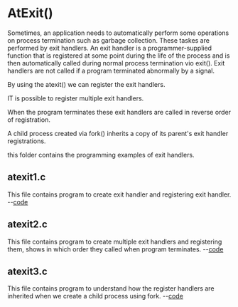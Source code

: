 

<h1>AtExit()</h1>


Sometimes, an application needs to automatically perform some operations on process termination such as garbage collection.
These taskes are performed by exit handlers. An exit handler is a programmer-supplied function that is registered at some point
during the life of the process and is then automatically called during normal process termination vio exit().
Exit handlers are not called if a program terminated abnormally by a signal.

By using the atexit() we can register the exit handlers.

IT is possible to register multiple exit handlers.

When the program terminates these exit handlers are called in reverse order of registration. 

A child process created via fork() inherits a copy of its parent's exit handler registrations.

this folder contains the programming examples of exit handlers.

<h2>atexit1.c</h2>
This file contains program to  create exit handler and registering exit handler. --<a href="https://github.com/lakshminarayana8522/Advanced-C/tree/main/atExit/atexit1.c">code</a>

<h2>atexit2.c</h2>
This file contains program to create multiple exit handlers and registering them, shows in which order they called when program terminates. --<a href="https://github.com/lakshminarayana8522/Advanced-C/tree/main/atExit/atexit2.c">code</a>

<h2>atexit3.c</h2>
This file contains program to understand how the register handlers are inherited when we create a child process using fork. --<a href="https://github.com/lakshminarayana8522/Advanced-C/tree/main/atExit/atexit3.c">code</a>
